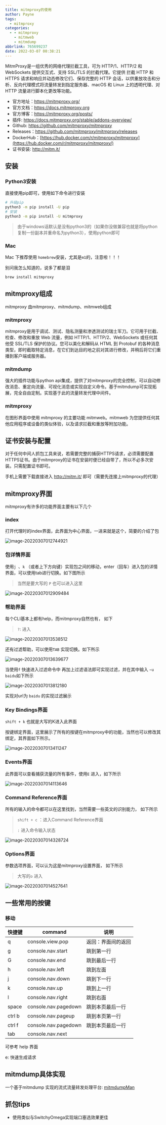 ```yaml
---
title: mitmproxy的使用
author: Payne
tags:
  - mitmproxy
categories:
  - - mitmproxy
    - mitmweb
    - mitmdump
abbrlink: 765699237
date: 2022-03-07 00:38:21
---
```




MitmProxy是一组优秀的网络代理拦截工具，可为 HTTP/1、HTTP/2 和 WebSockets 提供交互式、支持 SSL/TLS 的拦截代理。它提供 拦截 HTTP 和 HTTPS 请求和响应并动态修改它们、保存完整的 HTTP
会话，以供重放攻击和分析、反向代理模式将流量转发到指定服务器、macOS 和 Linux 上的透明代理、对 HTTP 流量进行脚本化更改等功能。

- 官方地址：https://mitmproxy.org/
- 官方文档：https://docs.mitmproxy.org
- 官方博客：https://mitmproxy.org/posts/
- 插件: https://docs.mitmproxy.org/stable/addons-overview/
- Github: https://github.com/mitmproxy/mitmproxy
- Releases：https://github.com/mitmproxy/mitmproxy/releases
- DockerHub：[https://hub.docker.com/r/mitmproxy/mitmproxy](https://hub.docker.com/r/mitmproxy/mitmproxy/)
- 证书安装: http://mitm.it/

## 安装

### Python3安装

直接使用pip即可，使用如下命令进行安装

```bash
# 升级pip
python3 -m pip install -U pip
# 安装
python3 -m pip install -U mitmproxy
```

> 由于windows话默认是没有python3的（如果你没做兼容也就是将python复制一份副本并重命名为python3），使用python即可

### Mac

Mac 下推荐使用 `homebrew`安装，尤其是`m1`的，注意啦！！！

别问我怎么知道的，说多了都是泪

```bash
brew install mitmproxy
```

## mitmproxy组成

mitmproxy 由mitmproxy、mitmdump、mitmweb组成

### mitmproxy

mitmproxy是用于调试、测试、隐私测量和渗透测试的瑞士军刀。它可用于拦截、检查、修改和重放 Web 流量，例如 HTTP/1、HTTP/2、WebSockets 或任何其他受 SSL/TLS 保护的协议。您可以美化和解码从 HTML
到 Protobuf 的各种消息类型，即时截取特定消息，在它们到达目的地之前对其进行修改，并稍后将它们重播到客户端或服务器。

### mitmdump

强大的插件功能与python api集成，提供了对mitmproxy的完全控制，可以自动修改消息、重定向流量、可视化消息或实现自定义命令。基于mitmdump可实现拓展，完全自由定制。实现基于此的流量转发代理中间件。

### mitmproxy

在图形界面中使用 mitmproxy 的主要功能 mitmweb。mitmweb 为您提供任何其他应用程序或设备的类似体验，以及请求拦截和重放等附加功能。

## 证书安装与配置

对于任何中间人抓包工具来说，若需要完整的捕获HTTPS请求，必须需要配置HTTPS证书。由于mitmproxy的证书在安装时便已经自带了，所以不必多次安装。只需配置证书即可。

手机上需要下载直接进入  http://mitm.it/ 即可（需要先连接上mitmproxy的代理）

## mitmproxy界面

mitmproxy有许多的功能界面主要有以下几个

### index

打开代理时的index界面，此界面为中心界面，一进来就是这个，简要的介绍了包

![image-20220307012744921](https://tva1.sinaimg.cn/large/e6c9d24egy1h00od9mq9lj21js0u0qls.jpg)

### 包详情界面

使用`j `、`k` （或者上下方向键）实现包之间的移动，enter（回车）进入包的详情界面，可以使用tab进行切换。如下图所示

> 当然是要大写的 `P` 也可以进入这里

![image-20220307012909484](https://tva1.sinaimg.cn/large/e6c9d24egy1h00oeqi65tj21hp0u0tf3.jpg)

### 帮助界面

每个CLI基本上都有help，而mitmproxy自然也有， 如下

> `?`: 进入

![image-20220307013538512](https://tva1.sinaimg.cn/large/e6c9d24egy1h00olhfb8lj21hn0u0goo.jpg)

还有过滤帮助，可以使用`TAB` 实现切换。如下所示

![image-20220307013639677](https://tva1.sinaimg.cn/large/e6c9d24egy1h00omjcg24j21c40u0ady.jpg)

当使用`f` 快速进入过滤命令中 再加上过滤语法即可实现过滤，并在其中输入 `~u baidu`如下所示

![image-20220307013812180](https://tva1.sinaimg.cn/large/e6c9d24egy1h00ooh970tj21go0u0gnd.jpg)

实现对url为 `baidu` 的实现过滤展示

### Key Bindings界面

`shift + k` 也就是大写的K进入此界面

按键绑定界面，这里展示了所有的按键在mitmproxy中的功能，当然也可以修改其绑定，其界面如下所示。

![image-20220307013411247](https://tva1.sinaimg.cn/large/e6c9d24egy1h00ojylhwpj215g0u0tc4.jpg)

### Events界面

此界面可以查看捕获流量的所有事件，使用`E` 进入，如下所示

![image-20220307014113646](https://tva1.sinaimg.cn/large/e6c9d24egy1h00oraucocj21bz0u0ai3.jpg)

### Command Reference界面

所有的输入的命令都可以在这里找到，当然需要一些英文的识别能力， 如下所示

> `shift + c` ：进入Command Reference界面
>
> `:` 进入命令输入状态

![image-20220307014328724](https://tva1.sinaimg.cn/large/e6c9d24egy1h00otmz81bj21kd0u0wke.jpg)

### Options界面

参数选项界面，可以认为这是mitmproxy设置界面， 如下所示

> 大写的`o` 进入

![image-20220307014527641](https://tva1.sinaimg.cn/large/e6c9d24egy1h00ovqurflj21em0u0792.jpg)

## 一些常用的按键

### 移动

| 快捷键 | command              | 说明               |
| ------ | -------------------- | ------------------ |
| q      | console.view.pop     | 返回：界面间的返回 |
| g      | console.nav.start    | 跳到第一行         |
| G      | console.nav.end      | 跳到最后一行       |
| h      | console.nav.left     | 跳到左面           |
| j      | console.nav.down     | 跳到下一行         |
| k      | console.nav.up       | 跳到上一行         |
| l      | console.nav.right    | 跳到右面           |
| space  | console.nav.pagedown | 跳到本页最后一行   |
| ctrl b | console.nav.pageup   | 跳到本页第一行     |
| ctrl f | console.nav.pagedown | 跳到本页最后一行   |
| tab    | console.nav.next     |                    |

可参考 help 界面

e: 快速生成请求

## mitmdump具体实现

一个基于mitmdump 实现的流式流量转发处理平台: [mitmdumpMan](https://github.com/WebSpiderSuperStar/MitmDumpMan)

## 抓包tips

- 使用类似与SwitchyOmega实现端口塞选效果更佳



